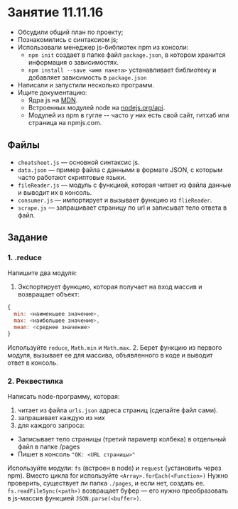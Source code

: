 # Занятие 11.11.16

* Обсудили общий план по проекту;
* Познакомились с синтаксиом js;
* Использовали менеджер js-библиотек npm из консоли:
  * `npm init` создает в папке файл `package.json`, в котором хранится информация о зависимостях.
  * `npm install --save <имя пакета>` устанавливает библиотеку и добавляет зависимость в `package.json`
* Написали и запустили несколько программ.
* Ищите документацию:
  * Ядра js на [MDN](https://developer.mozilla.org/en-US/).
  * Встроенных модулей node на [nodejs.org/api](https://nodejs.org/api).
  * Модулей из npm в гугле -- часто у них есть свой сайт, гитхаб или страница на npmjs.com.

## Файлы

* `cheatsheet.js` — основной синтаксис js.
* `data.json` — пример файла с данными в формате JSON, с которым часто работают скриптовые языки.
* `fileReader.js` — модуль с функцией, которая читает из файла данные и выводит их в консоль.
* `consumer.js` — импортирует и вызывает функцию из `flieReader`.
* `scrape.js` — запрашивает страницу по url и записыват тело ответа в файл.

## Задание

### 1. <Array>.reduce
Напишите два модуля:
1. Экспортирует функцию, которая получает на вход массив и возвращает объект:
```js
{
  min: <наименьшее значение>,
  max: <наибольшее значение>,
  mean: <среднее значение>
}
```
Используйте `reduce`, `Math.min` и `Math.max`.
2. Берет функцию из первого модуля, вызывает ее для массива, объявленного в коде и выводит ответ в консоль.

### 2. Реквестилка

Написать node-программу, которая:

1. читает из файла `urls.json` адреса страниц (сделайте файл сами).
2. запрашивает каждую из них
3. для каждого запроса:
  - Записывает тело страницы (третий параметр колбека) в отдельный файл в папке /pages
  - Пишет в консоль `"OK: <URL страницы>"`

Используйте модули: `fs` (встроен в node) и `request` (установить через npm).
Вместо цикла for используйте `<Array>.forEach(<Function>)`
Нужно проверить, существует ли папка `./pages`, и если нет, создать ее.
`fs.readFileSync(<path>)` возвращает буфер — его нужно преобразовать в js-массив
функцией `JSON.parse(<buffer>)`.
